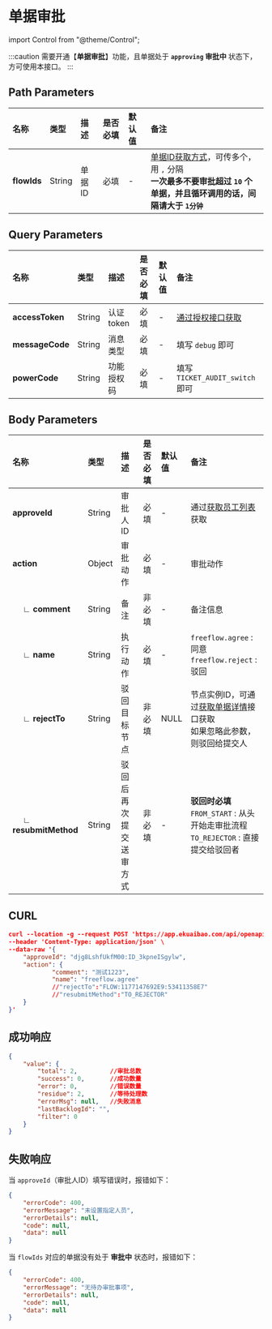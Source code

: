 # 单据审批

import Control from "@theme/Control";

<Control
method="POST"
url="/api/openapi/v1/backlog/data/[`flowIds`]"
/>

:::caution
需要开通【**单据审批**】功能，且单据处于 **`approving` 审批中** 状态下，方可使用本接口。
:::

## Path Parameters

| 名称 | 类型 | 描述 | 是否必填 | 默认值 | 备注 |
| :--- | :--- | :--- | :--- |:--- | :--- |
| **flowIds** | String  | 单据ID | 必填 | - | [单据ID获取方式](/docs/open-api/flows/question-answer#问题一)，可传多个，用 `,` 分隔<br/>**一次最多不要审批超过 `10` 个单据，并且循环调用的话，间隔请大于 `1分钟`** |

## Query Parameters

| 名称 | 类型 | 描述 | 是否必填 | 默认值 | 备注 |
| :--- | :--- | :--- | :--- |:--- | :--- |
| **accessToken** | String | 认证token    | 必填 | - | [通过授权接口获取](/docs/open-api/getting-started/auth) |
| **messageCode** | String | 消息类型      | 必填 | - | 填写 `debug` 即可 |
| **powerCode**   | String | 功能授权码     | 必填 | - | 填写 `TICKET_AUDIT_switch` 即可 |

## Body Parameters

| 名称 | 类型 | 描述 | 是否必填 | 默认值 | 备注 |
| :--- | :--- | :--- | :--- |:--- | :--- |
| **approveId**               | String | 审批人ID            | 必填  | -     | 通过[获取员工列表](/docs/open-api/corporation/get-all-staffs)获取 |
| **action**                  | Object | 审批动作            | 必填   | -    | 审批动作 |
| **&emsp; ∟ comment**        | String | 备注               | 非必填 | -    | 备注信息 |
| **&emsp; ∟ name**           | String | 执行动作            | 必填   | -    |  `freeflow.agree` : 同意<br/>`freeflow.reject` : 驳回 |
| **&emsp; ∟ rejectTo**       | String | 驳回目标节点         | 非必填 | NULL | 节点实例ID，可通过[获取单据详情](/docs/open-api/flows/get-forms-details)接口获取<br/>如果忽略此参数，则驳回给提交人 |
| **&emsp; ∟ resubmitMethod** | String | 驳回后再次提交送审方式 | 非必填 | -    | **驳回时必填**<br/>`FROM_START` : 从头开始走审批流程<br/>`TO_REJECTOR` : 直接提交给驳回者 |

## CURL
```json
curl --location -g --request POST 'https://app.ekuaibao.com/api/openapi/v1/backlog/data/[ID_3uzqbr0AoJg]?accessToken=ID_3uzm4ZRReMM:djg8LshfUkfM00&messageCode=debug&powerCode=TICKET_AUDIT_switch' \
--header 'Content-Type: application/json' \
--data-raw '{
    "approveId": "djg8LshfUkfM00:ID_3kpneISgylw",
    "action": {
            "comment": "测试1223",
            "name": "freeflow.agree"   
            //"rejectTo":"FLOW:1177147692E9:53411358E7"
            //"resubmitMethod":"TO_REJECTOR"
    }
}'
```

## 成功响应
```json
{
    "value": {
        "total": 2,         //审批总数
        "success": 0,       //成功数量
        "error": 0,         //错误数量
        "residue": 2,       //等待处理数
        "errorMsg": null,   //失败消息
        "lastBacklogId": "", 
        "filter": 0
    }
}
```

## 失败响应
当 `approveId`（审批人ID）填写错误时，报错如下：
```json
{
    "errorCode": 400,
    "errorMessage": "未设置指定人员",
    "errorDetails": null,
    "code": null,
    "data": null
}
```

当 `flowIds` 对应的单据没有处于 **审批中** 状态时，报错如下：
```json
{
    "errorCode": 400,
    "errorMessage": "无待办审批事项",
    "errorDetails": null,
    "code": null,
    "data": null
}
```